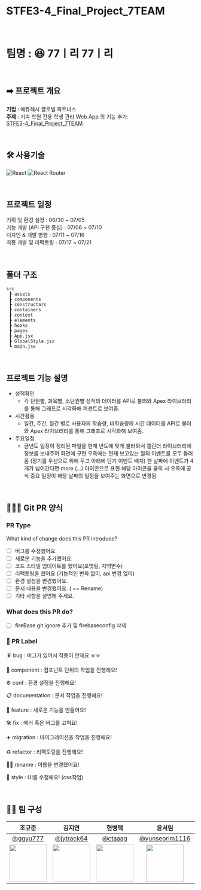 # STFE3-4_Final_Project_7TEAM

<br/>


# 팀명 : 😆 77ㅣ리 77ㅣ리

<br/>

## ➡️ 프로젝트 개요

**기업** : 에듀해시 글로벌 파트너스
<br/>
**주제** : 기숙 학원 전용 학생 관리 Web App 의 기능 추가.
<br/>
[STFE3-4_Final_Project_7TEAM](https://github.com/ggyu777/STFE3-4_Final_Project_7TEAM)

<br/>

## 🛠 사용기술

![React](https://img.shields.io/badge/react-%2320232a.svg?style=for-the-badge&logo=react&logoColor=%2361DAFB) ![React Router](https://img.shields.io/badge/React_Router-CA4245?style=for-the-badge&logo=react-router&logoColor=white)

<br/>

## 프로젝트 일정

기획 및 환경 설정 : 06/30 ~ 07/05<br/>
기능 개발 (API 구현 중심) : 07/06 ~ 07/10<br/>
디자인 & 개발 병행 : 07/11 ~ 07/16<br/>
최종 개발 및 리팩토링 : 07/17 ~ 07/21

<br/>

## 폴더 구조
```
src
 ┣ assets
 ┣ components
 ┣ constructors
 ┣ containers
 ┣ context
 ┣ elements
 ┣ hooks
 ┣ pages
 ┣ App.jsx
 ┣ GlobalStyle.jsx
 ┗ main.jsx
 ```
 
 <br/>

 

## 프로젝트 기능 설명
- 성적확인
  - 각 단원별, 과목별, 소단원별 성적의 데이터를 API로 불러와 Apex 라이브러리를 통해 그래프로 시각화해 퍼센트로 보여줌.
- 시간활용
  - 일간, 주간, 월간 별로 사용자의 학습량, 비학습량의 시간 데이터를 API로 불러와 Apex 라이브러리를 통해 그래프로 시각화해 보여줌.
- 주요일정
  - 금년도 일정이 정리된 파일을 현재 년도에 맞게 불러와서 캘린더 라이브러리에 정보를 보내주어 화면에 구현
    우측에는 현재 보고있는 월의 이벤트를 모두 불러옴 (장기를 우선으로 위에 두고 아래에 단기 이벤트 배치)
    한 날짜에 이벤트가 4개가 넘어간다면 more (...) 아이콘으로 표현
    해당 아이콘을 클릭 시 우측에 공식 중요 일정이 해당 날짜의 일정을 보여주는 화면으로 변경됨

<br/>


## 🧑🏻‍💻 Git PR 양식

### **PR Type**

What kind of change does this PR introduce?

- [ ]  버그를 수정했어요.
- [ ]  새로운 기능을 추가했어요.
- [ ]  코드 스타일 업데이트를 했어요(포맷팅, 지역변수)
- [ ]  리팩토링을 했어요 (기능적인 변화 없이, api 변경 없이)
- [ ]  환경 설정을 변경했어요.
- [ ]  문서 내용을 변경했어요. ( == Rename)
- [ ]  기타 사항을 설명해 주세요.

### **What does this PR do?**

- [ ]  fireBase git ignore 추가 및 firebaseconfig 삭제

### 🤝 PR Label
🪳 bug : 
버그가 있어서 작동이 안돼요 ㅠㅠ
 
🧱 component : 
컴포넌트 단위의 작업을 진행해요!
 
⚙️ conf : 
환경 설정을 진행해요!
 
📋 documentation : 
문서 작업을 진행해요!
 
🌠 feature : 
새로운 기능을 만들어요!
 
🛠 fix : 
에러 혹은 버그를 고쳐요!
 
✈️ migration : 
마이그레이션을 작업을 진행해요!
 
♻️ refactor : 
리팩토링을 진행해요!
 
✍🏻 rename : 
이름을 변경했어요!
 
🎨 style : 
UI를 수정해요! (css작업)

<br/>

## 🤼‍♀️ 팀 구성

|                                  조규준                                  |                                 김지연                                 |                                  현병택                                  |                                윤서림                                |                                김윤성                                |
| :----------------------------------------------------------------------: | :--------------------------------------------------------------------: | :----------------------------------------------------------------------: | :------------------------------------------------------------------: | :------------------------------------------------------------------: |
|               [@ggyu777](https://github.com/ggyu777)               |                [@jytrack64](https://github.com/jytrack64)                |               [@ctaaag](https://github.com/ctaaag)               |                 [@yunseorim1116](https://github.com/yunseorim1116)                 |                 [@dbstjddbwls](https://github.com/dbstjddbwls)                 |
| <img src="https://i.esdrop.com/d/f/QO8Lg44uTN/jI7WF726mq.jpg" width="100"> | <img src="http://file3.instiz.net/data/file3/2019/01/16/3/6/8/368bf7fd300d73d9873ff1c303b603e2.gif" width="100" height="100"> | <img src="https://avatars.githubusercontent.com/ctaaag" width="100"> | <img src="https://postfiles.pstatic.net/MjAyMjA2MjFfMTcx/MDAxNjU1ODEyNjA2MTE2.jRjZyMq2x30kU-C62sj89fXCIlOsrKR_gsaKPatynssg.-DaNg9VjyDy1cBHA-Jkkg9ly3VvldONqnfPKHL-wKjQg.JPEG.tjfla6417/KakaoTalk_20220320_205253673.jpg?type=w580" width="100px" height="100px"/> | <img src="https://avatars.githubusercontent.com/u/37412832?s=400&u=0184907c083c3fbf2e0285b236f4d6c801b7d4a8&v=4" width="100"> |
